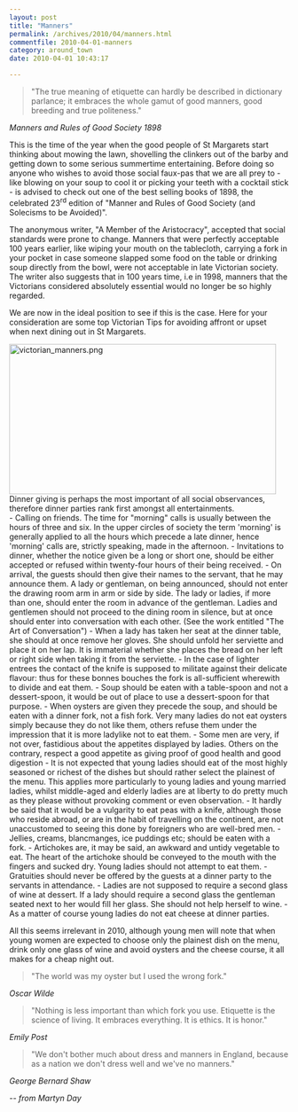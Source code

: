 ```yaml
---
layout: post
title: "Manners"
permalink: /archives/2010/04/manners.html
commentfile: 2010-04-01-manners
category: around_town
date: 2010-04-01 10:43:17

---
```


> "The true meaning of etiquette can hardly be described in dictionary parlance; it embraces the whole gamut of good manners, good breeding and true politeness."

<cite>Manners and Rules of Good Society 1898</cite>

This is the time of the year when the good people of St Margarets start thinking about mowing the lawn, shovelling the clinkers out of the barby and getting down to some serious summertime entertaining. Before doing so anyone who wishes to avoid those social faux-pas that we are all prey to - like blowing on your soup to cool it or picking your teeth with a cocktail stick - is advised to check out one of the best selling books of 1898, the celebrated 23<sup>rd</sup> edition of "Manner and Rules of Good Society (and Solecisms to be Avoided)".

The anonymous writer, "A Member of the Aristocracy", accepted that social standards were prone to change. Manners that were perfectly acceptable 100 years earlier, like wiping your mouth on the tablecloth, carrying a fork in your pocket in case someone slapped some food on the table or drinking soup directly from the bowl, were not acceptable in late Victorian society. The writer also suggests that in 100 years time, i.e in 1998, manners that the Victorians considered absolutely essential would no longer be so highly regarded.

We are now in the ideal position to see if this is the case. Here for your consideration are some top Victorian Tips for avoiding affront or upset when next dining out in St Margarets.

<div markdown="1" class="center">
<a href="/assets/images/2010/victorian_manners.png"><img alt="victorian_manners.png" src="/assets/images/2010/victorian_manners-thumb.png" width="481" height="271" class="photo" /></a>
<span>Dinner giving is perhaps the most important of all social observances, therefore dinner parties rank first amongst all entertainments.</span>

</div>
-   Calling on friends. The time for "morning" calls is usually between the hours of three and six. In the upper circles of society the term 'morning' is generally applied to all the hours which precede a late dinner, hence 'morning' calls are, strictly speaking, made in the afternoon.
-   Invitations to dinner, whether the notice given be a long or short one, should be either accepted or refused within twenty-four hours of their being received.
-   On arrival, the guests should then give their names to the servant, that he may announce them. A lady or gentleman, on being announced, should not enter the drawing room arm in arm or side by side. The lady or ladies, if more than one, should enter the room in advance of the gentleman. Ladies and gentlemen should not proceed to the dining room in silence, but at once should enter into conversation with each other. (See the work entitled "The Art of Conversation")
-   When a lady has taken her seat at the dinner table, she should at once remove her gloves. She should unfold her serviette and place it on her lap. It is immaterial whether she places the bread on her left or right side when taking it from the serviette.
-   In the case of lighter entrees the contact of the knife is supposed to militate against their delicate flavour: thus for these bonnes bouches the fork is all-sufficient wherewith to divide and eat them.
-   Soup should be eaten with a table-spoon and not a dessert-spoon, it would be out of place to use a dessert-spoon for that purpose.
-   When oysters are given they precede the soup, and should be eaten with a dinner fork, not a fish fork. Very many ladies do not eat oysters simply because they do not like them, others refuse them under the impression that it is more ladylike not to eat them.
-   Some men are very, if not over, fastidious about the appetites displayed by ladies. Others on the contrary, respect a good appetite as giving proof of good health and good digestion
-   It is not expected that young ladies should eat of the most highly seasoned or richest of the dishes but should rather select the plainest of the menu. This applies more particularly to young ladies and young married ladies, whilst middle-aged and elderly ladies are at liberty to do pretty much as they please without provoking comment or even observation.
-   It hardly be said that it would be a vulgarity to eat peas with a knife, although those who reside abroad, or are in the habit of travelling on the continent, are not unaccustomed to seeing this done by foreigners who are well-bred men.
-   Jellies, creams, blancmanges, ice puddings etc; should be eaten with a fork.
-   Artichokes are, it may be said, an awkward and untidy vegetable to eat. The heart of the artichoke should be conveyed to the mouth with the fingers and sucked dry. Young ladies should not attempt to eat them.
-   Gratuities should never be offered by the guests at a dinner party to the servants in attendance.
-   Ladies are not supposed to require a second glass of wine at dessert. If a lady should require a second glass the gentleman seated next to her would fill her glass. She should not help herself to wine.
-   As a matter of course young ladies do not eat cheese at dinner parties.

All this seems irrelevant in 2010, although young men will note that when young women are expected to choose only the plainest dish on the menu, drink only one glass of wine and avoid oysters and the cheese course, it all makes for a cheap night out.

> "The world was my oyster but I used the wrong fork."

<cite>Oscar Wilde</cite>

> "Nothing is less important than which fork you use. Etiquette is the science of living. It embraces everything. It is ethics. It is honor."

<cite>Emily Post</cite>

> "We don't bother much about dress and manners in England, because as a nation we don't dress well and we've no manners."

<cite>George Bernard Shaw</cite>

<cite>-- from Martyn Day</cite>

